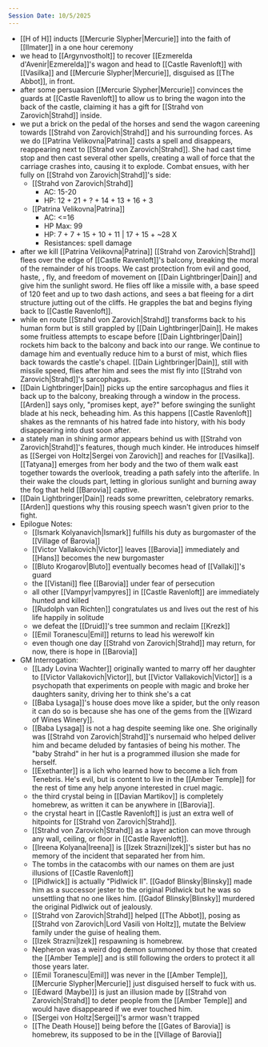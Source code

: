 ```yaml
---
Session Date: 10/5/2025
---
```

- [[H of H]] inducts [[Mercurie Slypher|Mercurie]] into the faith of [[Ilmater]] in a one hour ceremony
- we head to [[Argynvostholt]] to recover [[Ezmerelda d'Avenir|Ezmerelda]]'s wagon and head to [[Castle Ravenloft]] with [[Vasilka]] and [[Mercurie Slypher|Mercurie]], disguised as [[The Abbot]], in front.
- after some persuasion [[Mercurie Slypher|Mercurie]] convinces the guards at [[Castle Ravenloft]] to allow us to bring the wagon into the back of the castle, claiming it has a gift for [[Strahd von Zarovich|Strahd]] inside.
- we put a brick on the pedal of the horses and send the wagon careening towards [[Strahd von Zarovich|Strahd]] and his surrounding forces. As we do [[Patrina Velikovna|Patrina]] casts a spell and disappears, reappearing next to [[Strahd von Zarovich|Strahd]]. She had cast time stop and then cast several other spells, creating a wall of force that the carriage crashes into, causing it to explode. Combat ensues, with her fully on [[Strahd von Zarovich|Strahd]]'s side:
	- [[Strahd von Zarovich|Strahd]]
		- AC: 15-20
		- HP: 12 + 21 + ? + 14 + 13 + 16 + 3
	- [[Patrina Velikovna|Patrina]]
		- AC: <=16
		- HP Max: 99
		- HP: 7 + 7 + 15 + 10 + 11 | 17 + 15 + ~28 X
		- Resistances: spell damage
- after we kill [[Patrina Velikovna|Patrina]] [[Strahd von Zarovich|Strahd]] flees over the edge of [[Castle Ravenloft]]'s balcony, breaking the moral of the remainder of his troops. We cast protection from evil and good, haste, , fly, and freedom of movement on [[Dain Lightbringer|Dain]] and give him the sunlight sword. He flies off like a missile with, a base speed of 120 feet and up to two dash actions, and sees a bat fleeing for a dirt structure jutting out of the cliffs. He grapples the bat and begins flying back to [[Castle Ravenloft]].
- while en route [[Strahd von Zarovich|Strahd]] transforms back to his human form but is still grappled by [[Dain Lightbringer|Dain]]. He makes some fruitless attempts to escape before [[Dain Lightbringer|Dain]] rockets him back to the balcony and back into our range. We continue to damage him and eventually reduce him to a burst of mist, which flies back towards the castle's chapel. [[Dain Lightbringer|Dain]], still with missile speed, flies after him and sees the mist fly into [[Strahd von Zarovich|Strahd]]'s sarcophagus.
- [[Dain Lightbringer|Dain]] picks up the entire sarcophagus and flies it back up to the balcony, breaking through a window in the process. [[Arden]] says only, "promises kept, aye?" before swinging the sunlight blade at his neck, beheading him. As this happens [[Castle Ravenloft]] shakes as the remnants of his hatred fade into history, with his body disappearing into dust soon after.
- a stately man in shining armor appears behind us with [[Strahd von Zarovich|Strahd]]'s features, though much kinder. He introduces himself as [[Sergei von Holtz|Sergei von Zarovich]] and reaches for [[Vasilka]]. [[Tatyana]] emerges from her body and the two of them walk east together towards the overlook, treading a path safely into the afterlife. In their wake the clouds part, letting in glorious sunlight and burning away the fog that held [[Barovia]] captive.
- [[Dain Lightbringer|Dain]] reads some prewritten, celebratory remarks. [[Arden]] questions why this rousing speech wasn't given prior to the fight.
- Epilogue Notes:
	- [[Ismark Kolyanavich|Ismark]] fulfills his duty as burgomaster of the [[Village of Barovia]]
	- [[Victor Vallakovich|Victor]] leaves [[Barovia]] immediately and [[Hans]] becomes the new burgomaster
	- [[Bluto Krogarov|Bluto]] eventually becomes head of [[Vallaki]]'s guard
	- the [[Vistani]] flee [[Barovia]] under fear of persecution
	- all other [[Vampyr|vampyres]] in [[Castle Ravenloft]] are immediately hunted and killed
	- [[Rudolph van Richten]] congratulates us and lives out the rest of his life happily in solitude
	- we defeat the [[Druid]]'s tree summon and reclaim [[Krezk]]
	- [[Emil Toranescu|Emil]] returns to lead his werewolf kin
	- even though one day [[Strahd von Zarovich|Strahd]] may return, for now, there is hope in [[Barovia]]
- GM Interrogation:
	- [[Lady Lovina Wachter]] originally wanted to marry off her daughter to [[Victor Vallakovich|Victor]], but [[Victor Vallakovich|Victor]] is a psychopath that experiments on people with magic and broke her daughters sanity, driving her to think she's a cat
	- [[Baba Lysaga]]'s house does move like a spider, but the only reason it can do so is because she has one of the gems from the [[Wizard of Wines Winery]].
	- [[Baba Lysaga]] is not a hag despite seeming like one. She originally was [[Strahd von Zarovich|Strahd]]'s nursemaid who helped deliver him and became deluded by fantasies of being his mother. The "baby Strahd" in her hut is a programmed illusion she made for herself.
	- [[Exethanter]] is a lich who learned how to become a lich from Tenebris. He's evil, but is content to live in the [[Amber Temple]] for the rest of time any help anyone interested in cruel magic.
	- the third crystal being in [[Davian Martikov]] is completely homebrew, as written it can be anywhere in [[Barovia]].
	- the crystal heart in [[Castle Ravenloft]] is just an extra well of hitpoints for [[Strahd von Zarovich|Strahd]].
	- [[Strahd von Zarovich|Strahd]] as a layer action can move through any wall, ceiling, or floor in [[Castle Ravenloft]].
	- [[Ireena Kolyana|Ireena]] is [[Izek Strazni|Izek]]'s sister but has no memory of the incident that separated her from him.
	- The tombs in the catacombs with our names on them are just illusions of [[Castle Ravenloft]]
	- [[Pidlwick]] is actually "Pidlwick II". [[Gadof Blinsky|Blinsky]] made him as a successor jester to the original Pidlwick but he was so unsettling that no one likes him. [[Gadof Blinsky|Blinsky]] murdered the original Pidlwick out of jealously.
	- [[Strahd von Zarovich|Strahd]] helped [[The Abbot]], posing as [[Strahd von Zarovich|Lord Vasili von Holtz]], mutate the Belview family under the guise of healing them.
	- [[Izek Strazni|Izek]] respawning is homebrew.
	- Nepheron was a weird dog demon summoned by those that created the [[Amber Temple]] and is still following the orders to protect it all those years later.
	- [[Emil Toranescu|Emil]] was never in the [[Amber Temple]], [[Mercurie Slypher|Mercurie]] just disguised herself to fuck with us.
	- [[Edward (Maybe)]] is just an illusion made by [[Strahd von Zarovich|Strahd]] to deter people from the [[Amber Temple]] and would have disappeared if we ever touched him.
	- [[Sergei von Holtz|Sergei]]'s armor wasn't trapped
	- [[The Death House]] being before the [[Gates of Barovia]] is homebrew, its supposed to be in the [[Village of Barovia]]